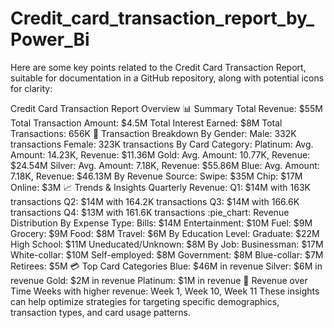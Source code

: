 # Credit_card_transaction_report_by_Power_Bi

Here are some key points related to the Credit Card Transaction Report, suitable for documentation in a GitHub repository, along with potential icons for clarity:

Credit Card Transaction Report Overview
:bar_chart: Summary
Total Revenue: $55M
Total Transaction Amount: $4.5M
Total Interest Earned: $8M
Total Transactions: 656K
:card_index: Transaction Breakdown
By Gender:
Male: 332K transactions
Female: 323K transactions
By Card Category:
Platinum: Avg. Amount: 14.23K, Revenue: $11.36M
Gold: Avg. Amount: 10.77K, Revenue: $24.54M
Silver: Avg. Amount: 7.18K, Revenue: $55.86M
Blue: Avg. Amount: 7.18K, Revenue: $46.13M
By Revenue Source:
Swipe: $35M
Chip: $17M
Online: $3M
:chart_with_upwards_trend: Trends & Insights
Quarterly Revenue:
Q1: $14M with 163K transactions
Q2: $14M with 164.2K transactions
Q3: $14M with 166.6K transactions
Q4: $13M with 161.6K transactions
:pie_chart: Revenue Distribution
By Expense Type:
Bills: $14M
Entertainment: $10M
Fuel: $9M
Grocery: $9M
Food: $8M
Travel: $6M
By Education Level:
Graduate: $22M
High School: $11M
Uneducated/Unknown: $8M
By Job:
Businessman: $17M
White-collar: $10M
Self-employed: $8M
Government: $8M
Blue-collar: $7M
Retirees: $5M
:credit_card: Top Card Categories
Blue: $46M in revenue
Silver: $6M in revenue
Gold: $2M in revenue
Platinum: $1M in revenue
:calendar: Revenue over Time
Weeks with higher revenue: Week 1, Week 10, Week 11
These insights can help optimize strategies for targeting specific demographics, transaction types, and card usage patterns.
